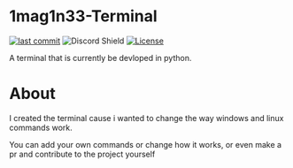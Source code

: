 # 1mag1n33-Terminal

[![last commit][5]][5]
![Discord Shield](https://discordapp.com/api/guilds/1090741577548308491/widget.png?style=shield)
[![License][1]](LICENSE)

A terminal that is currently be devloped in python.

# About

I created the terminal cause i wanted to change the way windows and linux commands work.

You can add your own commands or change how it works, or even make a pr and contribute to the project yourself

[1]: https://img.shields.io/badge/license-MIT-green
[5]: https://custom-icon-badges.demolab.com/github/last-commit/DenverCoder1/custom-icon-badges?logo=history&logoColor=white